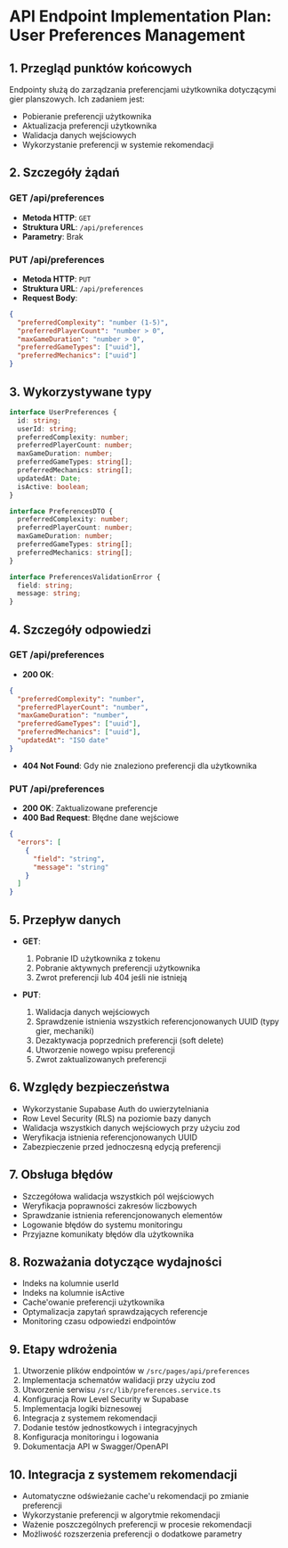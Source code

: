 # API Endpoint Implementation Plan: User Preferences Management

## 1. Przegląd punktów końcowych
Endpointy służą do zarządzania preferencjami użytkownika dotyczącymi gier planszowych. Ich zadaniem jest:
- Pobieranie preferencji użytkownika
- Aktualizacja preferencji użytkownika
- Walidacja danych wejściowych
- Wykorzystanie preferencji w systemie rekomendacji

## 2. Szczegóły żądań

### GET /api/preferences
- **Metoda HTTP**: `GET`
- **Struktura URL**: `/api/preferences`
- **Parametry**: Brak

### PUT /api/preferences
- **Metoda HTTP**: `PUT`
- **Struktura URL**: `/api/preferences`
- **Request Body**: 
```json
{
  "preferredComplexity": "number (1-5)",
  "preferredPlayerCount": "number > 0",
  "maxGameDuration": "number > 0",
  "preferredGameTypes": ["uuid"],
  "preferredMechanics": ["uuid"]
}
```

## 3. Wykorzystywane typy
```typescript
interface UserPreferences {
  id: string;
  userId: string;
  preferredComplexity: number;
  preferredPlayerCount: number;
  maxGameDuration: number;
  preferredGameTypes: string[];
  preferredMechanics: string[];
  updatedAt: Date;
  isActive: boolean;
}

interface PreferencesDTO {
  preferredComplexity: number;
  preferredPlayerCount: number;
  maxGameDuration: number;
  preferredGameTypes: string[];
  preferredMechanics: string[];
}

interface PreferencesValidationError {
  field: string;
  message: string;
}
```

## 4. Szczegóły odpowiedzi

### GET /api/preferences
- **200 OK**: 
```json
{
  "preferredComplexity": "number",
  "preferredPlayerCount": "number",
  "maxGameDuration": "number",
  "preferredGameTypes": ["uuid"],
  "preferredMechanics": ["uuid"],
  "updatedAt": "ISO date"
}
```
- **404 Not Found**: Gdy nie znaleziono preferencji dla użytkownika

### PUT /api/preferences
- **200 OK**: Zaktualizowane preferencje
- **400 Bad Request**: Błędne dane wejściowe
```json
{
  "errors": [
    {
      "field": "string",
      "message": "string"
    }
  ]
}
```

## 5. Przepływ danych
- **GET**:
  1. Pobranie ID użytkownika z tokenu
  2. Pobranie aktywnych preferencji użytkownika
  3. Zwrot preferencji lub 404 jeśli nie istnieją

- **PUT**:
  1. Walidacja danych wejściowych
  2. Sprawdzenie istnienia wszystkich referencjonowanych UUID (typy gier, mechaniki)
  3. Dezaktywacja poprzednich preferencji (soft delete)
  4. Utworzenie nowego wpisu preferencji
  5. Zwrot zaktualizowanych preferencji

## 6. Względy bezpieczeństwa
- Wykorzystanie Supabase Auth do uwierzytelniania
- Row Level Security (RLS) na poziomie bazy danych
- Walidacja wszystkich danych wejściowych przy użyciu zod
- Weryfikacja istnienia referencjonowanych UUID
- Zabezpieczenie przed jednoczesną edycją preferencji

## 7. Obsługa błędów
- Szczegółowa walidacja wszystkich pól wejściowych
- Weryfikacja poprawności zakresów liczbowych
- Sprawdzanie istnienia referencjonowanych elementów
- Logowanie błędów do systemu monitoringu
- Przyjazne komunikaty błędów dla użytkownika

## 8. Rozważania dotyczące wydajności
- Indeks na kolumnie userId
- Indeks na kolumnie isActive
- Cache'owanie preferencji użytkownika
- Optymalizacja zapytań sprawdzających referencje
- Monitoring czasu odpowiedzi endpointów

## 9. Etapy wdrożenia
1. Utworzenie plików endpointów w `/src/pages/api/preferences`
2. Implementacja schematów walidacji przy użyciu zod
3. Utworzenie serwisu `/src/lib/preferences.service.ts`
4. Konfiguracja Row Level Security w Supabase
5. Implementacja logiki biznesowej
6. Integracja z systemem rekomendacji
7. Dodanie testów jednostkowych i integracyjnych
8. Konfiguracja monitoringu i logowania
9. Dokumentacja API w Swagger/OpenAPI

## 10. Integracja z systemem rekomendacji
- Automatyczne odświeżanie cache'u rekomendacji po zmianie preferencji
- Wykorzystanie preferencji w algorytmie rekomendacji
- Ważenie poszczególnych preferencji w procesie rekomendacji
- Możliwość rozszerzenia preferencji o dodatkowe parametry 